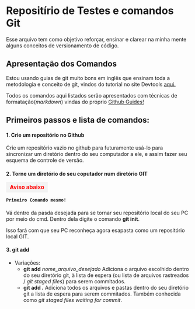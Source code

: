 # Repositírio de Testes e comandos Git
Esse arquivo tem como objetivo reforçar, ensinar e clarear na minha mente 
alguns conceitos de versionamento de código.

## Apresentação dos Comandos
Estou usando guias de git muito bons em inglês que ensinam
toda a metodologia e conceito de git, vindos do tutorial no site Devtools [aqui.](https://dev.to/gothamv/learn-the-basics-of-git-in-under-10-minutes-475c)

Todos os comandos aqui listados serão apresentados com
técnicas de formatação(*markdown*) vindas do próprio 
[Github Guides!](https://guides.github.com/features/mastering-markdown/)

## Primeiros passos e lista de comandos:

#### 1. Crie um repositório no Github
Crie um repositório vazio no github para futuramente usá-lo para sincronizar 
um diretório dentro do seu computador a ele, e assim fazer seu esquema de controle
de versão. 

#### 2. Torne um diretório do seu coputador num diretório GIT 

<div style="color: red;
  font-weight: bold;
  padding: 5px 10px;
  background-color: #f3f3f3;
  width: fit-content;
  font-size: 0.95rem;
  display: inline;">
  Aviso abaixo
</div>

#### `Primeiro Comando mesmo!`

Vá dentro da pasda desejada para se tornar seu repositório local do seu PC
por meio do cmd. Dentro dela digite o comando **git init**.

Isso fará com que seu PC reconheça agora esapasta como um repositório local GIT.

#### 3. **git add**
- Variações:
  - **git add** *nome_arquivo_desejado*
Adiciona o arquivo escolhido dentro do seu diretório git, à lista de espera (ou lista de arquivos rastreados / *git staged files*) para serem commitados.
  - **git add .**
Adiciona todos os arquivos e pastas dentro do seu diretório git a lista de espera para serem commitados. Também conhecida como *git staged files waiting for commit*.